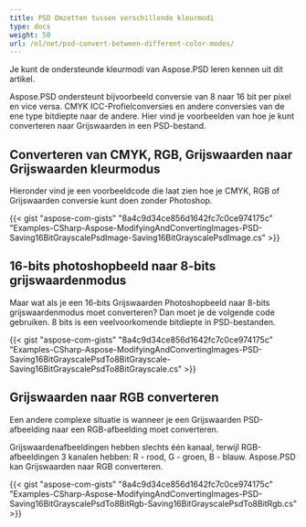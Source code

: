 ```yaml
---
title: PSD Omzetten tussen verschillende kleurmodi
type: docs
weight: 50
url: /nl/net/psd-convert-between-different-color-modes/
---
```


Je kunt de ondersteunde kleurmodi van Aspose.PSD leren kennen uit dit artikel.

Aspose.PSD ondersteunt bijvoorbeeld conversie van 8 naar 16 bit per pixel en vice versa. CMYK ICC-Profielconversies en andere conversies van de ene type bitdiepte naar de andere. Hier vind je voorbeelden van hoe je kunt converteren naar Grijswaarden in een PSD-bestand.
## **Converteren van CMYK, RGB, Grijswaarden naar Grijswaarden kleurmodus**
Hieronder vind je een voorbeeldcode die laat zien hoe je CMYK, RGB of Grijswaarden conversie kunt doen zonder Photoshop.

{{< gist "aspose-com-gists" "8a4c9d34ce856d1642fc7c0ce974175c" "Examples-CSharp-Aspose-ModifyingAndConvertingImages-PSD-Saving16BitGrayscalePsdImage-Saving16BitGrayscalePsdImage.cs" >}}
## **16-bits photoshopbeeld naar 8-bits grijswaardenmodus**
Maar wat als je een 16-bits Grijswaarden Photoshopbeeld naar 8-bits grijswaardenmodus moet converteren? Dan moet je de volgende code gebruiken. 8 bits is een veelvoorkomende bitdiepte in PSD-bestanden.

{{< gist "aspose-com-gists" "8a4c9d34ce856d1642fc7c0ce974175c" "Examples-CSharp-Aspose-ModifyingAndConvertingImages-PSD-Saving16BitGrayscalePsdTo8BitGrayscale-Saving16BitGrayscalePsdTo8BitGrayscale.cs" >}}
## **Grijswaarden naar RGB converteren**
Een andere complexe situatie is wanneer je een Grijswaarden PSD-afbeelding naar een RGB-afbeelding moet converteren.

Grijswaardenafbeeldingen hebben slechts één kanaal, terwijl RGB-afbeeldingen 3 kanalen hebben: R - rood, G - groen, B - blauw. Aspose.PSD kan Grijswaarden naar RGB converteren.

{{< gist "aspose-com-gists" "8a4c9d34ce856d1642fc7c0ce974175c" "Examples-CSharp-Aspose-ModifyingAndConvertingImages-PSD-Saving16BitGrayscalePsdTo8BitRgb-Saving16BitGrayscalePsdTo8BitRgb.cs" >}}
